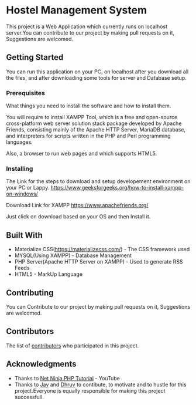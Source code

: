 # Hostel Management System

This project is a Web Application which currently runs on localhost server.You can contribute to our project by making pull requests on it, Suggestions are welcomed.

## Getting Started

You can run this application on your PC, on localhost after you download all the files, and after downloading some tools for server and Database setup.

### Prerequisites

What things you need to install the software and how to install them.

You will require to install XAMPP Tool, which is a free and open-source cross-platform web server solution stack package developed by Apache Friends, consisting mainly of the Apache HTTP Server, MariaDB database, and interpreters for scripts written in the PHP and Perl programming languages.

Also, a browser to run web pages and which supports HTML5.
### Installing

The Link for the steps to download and setup developement environment on your PC or Lappy.
https://www.geeksforgeeks.org/how-to-install-xampp-on-windows/

Download Link for XAMPP
https://www.apachefriends.org/

Just click on download based on your OS and then Install it.

## Built With

* Materialize CSS(https://materializecss.com/) - The CSS framework used
* MYSQL(Using XAMPP) - Database Management
* PHP Server(Apache HTTP Server on XAMPP) - Used to generate RSS Feeds
* HTML5 - MarkUp Language
## Contributing

You can Contribute to our project by making pull requests on it, Suggestions are welcomed.

## Contributors

The list of [contributors](https://github.com/djsavaliya/hostel-management/graphs/contributors) who participated in this project.


## Acknowledgments

* Thanks to [Net Ninja PHP Tutorial](https://www.youtube.com/watch?v=pWG7ajC_OVo&list=PL4cUxeGkcC9gksOX3Kd9KPo-O68ncT05o) - YouTube
* Thanks to [Jay](https://github.com/chawlajay) and [Dhruv](https://github.com/Dhruv-Rana) to contibute, to motivate and to hustle for this project.Everyone is equally responsible for making this project successfull.
